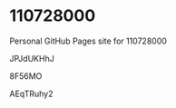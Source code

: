 # 110728000
Personal GitHub Pages site for 110728000




























































JPJdUKHhJ


8F56MO

AEqTRuhy2

